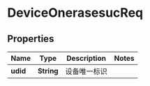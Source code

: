 # DeviceOnerasesucReq

## Properties
Name | Type | Description | Notes
------------ | ------------- | ------------- | -------------
**udid** | **String** | 设备唯一标识 | 
